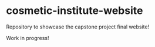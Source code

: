 # cosmetic-institute-website
Repository to showcase the capstone project final website!

Work in progress!
